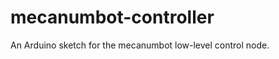 mecanumbot-controller
=====================

An Arduino sketch for the mecanumbot low-level control node.

